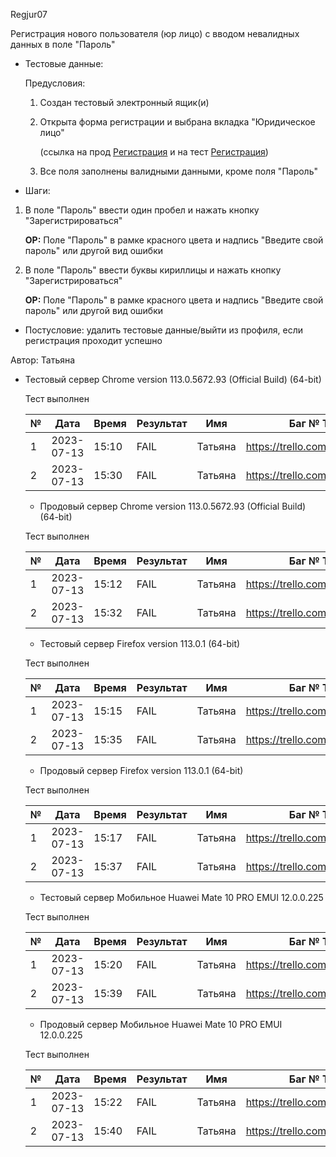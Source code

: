 Regjur07

Регистрация нового пользователя (юр лицо) с вводом невалидных данных в поле "Пароль"

* Тестовые данные:
  
  Предусловия:
  
  1. Создан тестовый электронный ящик(и)
  
  2. Открыта форма регистрации и выбрана вкладка "Юридическое лицо"
     
     (ссылка на прод [Регистрация](https://stroyrem-nn.ru/user/register) и на тест [Регистрация](https://test2.stroyrem-nn.ru/user/register))
  
  3. Все поля заполнены валидными данными, кроме поля "Пароль"

* Шаги:
1. В поле "Пароль" ввести один пробел и нажать кнопку "Зарегистрироваться"
   
   **ОР:** Поле "Пароль" в рамке красного цвета и надпись "Введите свой пароль" или другой вид ошибки

2. В поле "Пароль" ввести буквы кириллицы и нажать кнопку "Зарегистрироваться"
   
   **ОР:** Поле "Пароль" в рамке красного цвета и надпись "Введите свой пароль" или другой вид ошибки
* Постусловие: удалить тестовые данные/выйти из профиля, если регистрация проходит успешно

Автор: Татьяна

* Тестовый сервер Chrome version 113.0.5672.93 (Official Build) (64-bit)
  
  Тест выполнен
  
  | №   | Дата       | Время | Результат | Имя     | Баг № Trello                  |
  | --- | ---------- | ----- | --------- | ------- | ----------------------------- |
  | 1   | 2023-07-13 | 15:10 | FAIL      | Татьяна | https://trello.com/c/A1HN4ZbK |
  | 2   | 2023-07-13 | 15:30 | FAIL      | Татьяна | https://trello.com/c/v8AqFUys |
  
  - Продовый сервер Chrome version 113.0.5672.93 (Official Build) (64-bit)
  
  Тест выполнен
  
  | №   | Дата       | Время | Результат | Имя     | Баг № Trello                  |
  | --- | ---------- | ----- | --------- | ------- | ----------------------------- |
  | 1   | 2023-07-13 | 15:12 | FAIL      | Татьяна | https://trello.com/c/A1HN4ZbK |
  | 2   | 2023-07-13 | 15:32 | FAIL      | Татьяна | https://trello.com/c/v8AqFUys |
  
  - Тестовый сервер Firefox version 113.0.1 (64-bit)
  
  Тест выполнен
  
  | №   | Дата       | Время | Результат | Имя     | Баг № Trello                  |
  | --- | ---------- | ----- | --------- | ------- | ----------------------------- |
  | 1   | 2023-07-13 | 15:15 | FAIL      | Татьяна | https://trello.com/c/A1HN4ZbK |
  | 2   | 2023-07-13 | 15:35 | FAIL      | Татьяна | https://trello.com/c/v8AqFUys |
  
  - Продовый сервер Firefox version 113.0.1 (64-bit)
  
  Тест выполнен
  
  | №   | Дата       | Время | Результат | Имя     | Баг № Trello                  |
  | --- | ---------- | ----- | --------- | ------- | ----------------------------- |
  | 1   | 2023-07-13 | 15:17 | FAIL      | Татьяна | https://trello.com/c/A1HN4ZbK |
  | 2   | 2023-07-13 | 15:37 | FAIL      | Татьяна | https://trello.com/c/v8AqFUys |
  
  - Тестовый сервер Мобильное Huawei Mate 10 PRO EMUI 12.0.0.225
  
  Тест выполнен
  
  | №   | Дата       | Время | Результат | Имя     | Баг № Trello                  |
  | --- | ---------- | ----- | --------- | ------- | ----------------------------- |
  | 1   | 2023-07-13 | 15:20 | FAIL      | Татьяна | https://trello.com/c/A1HN4ZbK |
  | 2   | 2023-07-13 | 15:39 | FAIL      | Татьяна | https://trello.com/c/v8AqFUys |
  
  - Продовый сервер Мобильное Huawei Mate 10 PRO EMUI 12.0.0.225
  
  Тест выполнен
  
  | №   | Дата       | Время | Результат | Имя     | Баг № Trello                  |
  | --- | ---------- | ----- | --------- | ------- | ----------------------------- |
  | 1   | 2023-07-13 | 15:22 | FAIL      | Татьяна | https://trello.com/c/A1HN4ZbK |
  | 2   | 2023-07-13 | 15:40 | FAIL      | Татьяна | https://trello.com/c/v8AqFUys |
